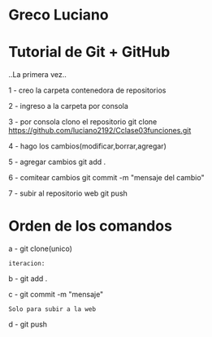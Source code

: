 # Greco Luciano
# Tutorial de Git + GitHub

..La primera vez..

1 - creo la carpeta contenedora de repositorios

2 - ingreso a la carpeta por consola

3 - por consola clono el repositorio
        git clone https://github.com/luciano2192/Cclase03funciones.git

4 - hago los cambios(modificar,borrar,agregar)

5 - agregar cambios
        git add .

6 - comitear cambios
        git commit -m "mensaje del cambio"

7 - subir al repositorio web
        git push


# Orden de los comandos

a - git clone(unico)

    iteracion:

b - git add .

c - git commit -m "mensaje"

    Solo para subir a la web

d - git push
